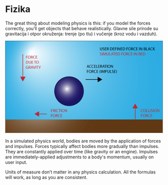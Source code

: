 # Fizika

The great thing about modeling physics is this: if you model the forces correctly, you’ll get objects that behave realistically. Glavne sile prirode su gravitacija i otpor okruženja: trenje (po tlu) i vučenje (kroz vodu i vazduh).

![](slike/basic-forces.png)

In a simulated physics world, bodies are moved by the application of forces and impulses. Forces typically affect bodies more gradually than impulses. They are constantly applied over time (like gravity or an engine). Impulses are immediately-applied adjustments to a body's momentum, usually on user input.

Units of measure don’t matter in any physics calculation. All the formulas will work, as long as you are consistent.
